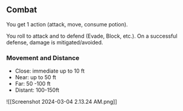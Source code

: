 ## Combat

You get 1 action (attack, move, consume potion).

You roll to attack and to defend (Evade, Block, etc.). On a successful defense, damage is mitigated/avoided.

### Movement and Distance

- Close: immediate up to 10 ft
- Near: up to 50 ft
- Far: 50 -100 ft
- Distant: 100-150ft

![[Screenshot 2024-03-04 2.13.24 AM.png]] 